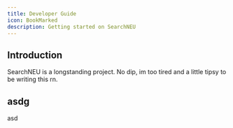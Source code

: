 ```yaml
---
title: Developer Guide
icon: BookMarked
description: Getting started on SearchNEU
---
```


## Introduction

SearchNEU is a longstanding project. No dip, im too tired and a little tipsy to
be writing this rn.

## asdg

asd
